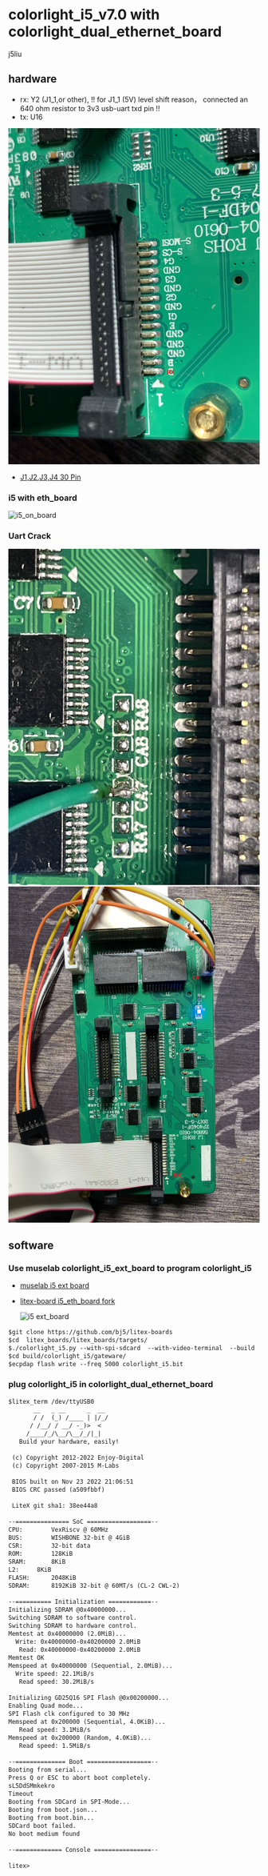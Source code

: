# colorlight_i5_v7.0 with colorlight_dual_ethernet_board

j5liu

## hardware

- rx: Y2 (J1_1,or other), !! for  J1_1 (5V) level shift reason， connected an 640 ohm resistor to  3v3 usb-uart txd pin !!
- tx: U16

![rx mod](https://github.com/bj5/i5_eth_crack/blob/main/images/01_rxmod.jpg)

* [J1,J2,J3,J4 30 Pin](https://github.com/bj5/i5_eth_crack/blob/main/i5-eth-re.pdf "J1,J2,J3,J4 30 Pin")
### i5 with eth_board

![i5_on_board](https://github.com/bj5/i5_eth_crack/blob/main/images/02_i5_on_board.jpg)

### Uart Crack

![uart_rx](https://github.com/bj5/i5_eth_crack/blob/main/images/03_uart_rx.jpg)
![uart annotated](https://github.com/bj5/i5_eth_crack/blob/main/images/04_uart_conn.jpg)

## software

### Use muselab colorlight_i5_ext_board to program colorlight_i5

* [muselab i5 ext board](https://github.com/wuxx/Colorlight-FPGA-Projects "i5 ext board")
* [litex-board  i5_eth_board fork ](https://github.com/bj5/litex-boards "i5_eth_board")

  ![i5 ext_board](https://github.com/bj5/i5_eth_crack/blob/main/images/05_i5_ext.jpg)

```
$git clone https://github.com/bj5/litex-boards
$cd  litex_boards/litex_boards/targets/
$./colorlight_i5.py --with-spi-sdcard  --with-video-terminal  --build
$cd build/colorlight_i5/gateware/
$ecpdap flash write --freq 5000 colorlight_i5.bit
```

### plug colorlight_i5 in  colorlight_dual_ethernet_board

```
$litex_term /dev/ttyUSB0 
       __   _ __      _  __
       / /  (_) /____ | |/_/
      / /__/ / __/ -_)>  <
     /____/_/\__/\__/_/|_|
   Build your hardware, easily!

 (c) Copyright 2012-2022 Enjoy-Digital
 (c) Copyright 2007-2015 M-Labs

 BIOS built on Nov 23 2022 21:06:51
 BIOS CRC passed (a509fbbf)

 LiteX git sha1: 38ee44a8

--=============== SoC ==================--
CPU:		VexRiscv @ 60MHz
BUS:		WISHBONE 32-bit @ 4GiB
CSR:		32-bit data
ROM:		128KiB
SRAM:		8KiB
L2:		8KiB
FLASH:		2048KiB
SDRAM:		8192KiB 32-bit @ 60MT/s (CL-2 CWL-2)

--========== Initialization ============--
Initializing SDRAM @0x40000000...
Switching SDRAM to software control.
Switching SDRAM to hardware control.
Memtest at 0x40000000 (2.0MiB)...
  Write: 0x40000000-0x40200000 2.0MiB   
   Read: 0x40000000-0x40200000 2.0MiB   
Memtest OK
Memspeed at 0x40000000 (Sequential, 2.0MiB)...
  Write speed: 22.1MiB/s
   Read speed: 30.2MiB/s

Initializing GD25Q16 SPI Flash @0x00200000...
Enabling Quad mode...
SPI Flash clk configured to 30 MHz
Memspeed at 0x200000 (Sequential, 4.0KiB)...
   Read speed: 3.1MiB/s
Memspeed at 0x200000 (Random, 4.0KiB)...
   Read speed: 1.5MiB/s

--============== Boot ==================--
Booting from serial...
Press Q or ESC to abort boot completely.
sL5DdSMmkekro
Timeout
Booting from SDCard in SPI-Mode...
Booting from boot.json...
Booting from boot.bin...
SDCard boot failed.
No boot medium found

--============= Console ================--

litex> 

```
